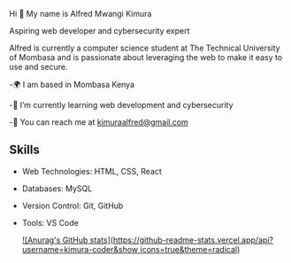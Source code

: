 Hi 👋 My name is Alfred Mwangi Kimura

Aspiring web developer and cybersecurity expert

Alfred is currently a computer science student at The Technical University of Mombasa and is passionate about leveraging the web to make it easy to use and secure.

-🌍 I am based in Mombasa Kenya

-🧠 I’m currently learning web development and cybersecurity

-📩 You can reach me at kimuraalfred@gmail.com

## Skills

- Web Technologies: HTML, CSS, React
- Databases: MySQL
- Version Control: Git, GitHub
- Tools: VS Code


  [![Anurag's GitHub stats](https://github-readme-stats.vercel.app/api?username=kimura-coder&show icons=true&theme=radical)](https://github.com/anuraghazra/github-readme-stats)

  


<!--
**kimura-coder/kimura-coder** is a ✨ _special_ ✨ repository because its `README.md` (this file) appears on your GitHub profile.

Here are some ideas to get you started:

- 🔭 I’m currently working on ...
- 🌱 I’m currently learning ...
- 👯 I’m looking to collaborate on ...
- 🤔 I’m looking for help with ...
- 💬 Ask me about ...
- c ...
- 😄 Pronouns: ...
- ⚡ Fun fact: ...
-->
